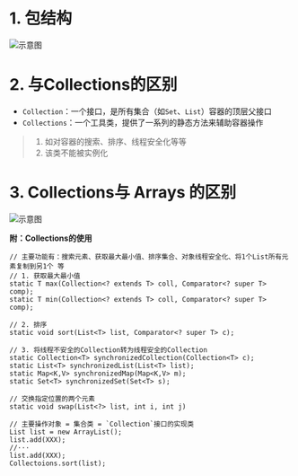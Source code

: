 # 1. 包结构
![示意图](https://img-blog.csdnimg.cn/img_convert/74f6b4f7b71567eaa8502839d681a6e7.png)


# 2. 与Collections的区别
- `Collection`：一个接口，是所有集合（如`Set`、`List`）容器的顶层父接口
- `Collections`：一个工具类，提供了一系列的静态方法来辅助容器操作

>1. 如对容器的搜索、排序、线程安全化等等
>2. 该类不能被实例化


# 3. Collections与 Arrays 的区别
![示意图](http://upload-images.jianshu.io/upload_images/944365-ffdeaf01bcec1d5e.png?imageMogr2/auto-orient/strip%7CimageView2/2/w/1240)


**附：Collections的使用**

```
// 主要功能有：搜索元素、获取最大最小值、排序集合、对象线程安全化、将1个List所有元素复制到另1个 等
// 1. 获取最大最小值
static T max(Collection<? extends T> coll, Comparator<? super T> comp); 
static T min(Collection<? extends T> coll, Comparator<? super T> comp); 

// 2. 排序 
static void sort(List<T> list, Comparator<? super T> c); 

// 3. 将线程不安全的Collection转为线程安全的Collection 
static Collection<T> synchronizedCollection(Collection<T> c); 
static List<T> synchronizedList(List<T> list); 
static Map<K,V> synchronizedMap(Map<K,V> m); 
static Set<T> synchronizedSet(Set<T> s);

// 交换指定位置的两个元素 
static void swap(List<?> list, int i, int j) 

// 主要操作对象 = 集合类 = `Collection`接口的实现类
List list = new ArrayList(); 
list.add(XXX); 
//··· 
list.add(XXX); 
Collectoions.sort(list);
```
